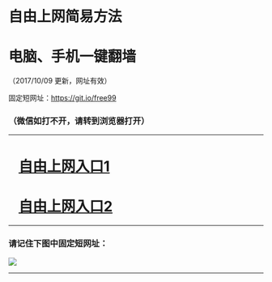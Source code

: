 ﻿# 自由上网简易方法

# 电脑、手机一键翻墙

（2017/10/09 更新，网址有效）

固定短网址：https://git.io/free99

### （微信如打不开，请转到浏览器打开）


***





# &nbsp;&nbsp; <a href="http://ft270964301.fwq-tz-1001.info/fwqtz01.html?t=100900113000 " target="_blank">自由上网入口1</a>
# &nbsp;&nbsp; <a href="http://ft906922354.fwq-tz-1002.info/fwqtz02.html?t=100900125555 " target="_blank">自由上网入口2</a>
***

### 请记住下图中固定短网址：

<img src="https://s3-us-west-2.amazonaws.com/fwq-1001/yjfq-20170905okok.png" /> 


***

